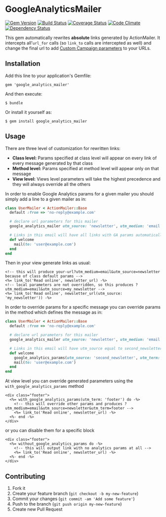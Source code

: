 # GoogleAnalyticsMailer 
[![Gem Version](https://badge.fury.io/rb/google_analytics_mailer.png)](http://badge.fury.io/rb/google_analytics_mailer) [![Build Status](https://secure.travis-ci.org/fabn/google_analytics_mailer.png)](http://travis-ci.org/fabn/google_analytics_mailer) [![Coverage Status](https://coveralls.io/repos/fabn/google_analytics_mailer/badge.png)](https://coveralls.io/r/fabn/google_analytics_mailer) [![Code Climate](https://codeclimate.com/github/fabn/google_analytics_mailer.png)](https://codeclimate.com/github/fabn/google_analytics_mailer) [![Dependency Status](https://gemnasium.com/fabn/google_analytics_mailer.png)](https://gemnasium.com/fabn/google_analytics_mailer)

This gem automatically rewrites **absolute** links generated by ActionMailer. It intercepts all'`url_for` calls (so `link_to` calls are intercepted as well)
and change the final url to add [Custom Campaign parameters](http://support.google.com/analytics/bin/answer.py?hl=en&answer=1033867) to your URLs.

## Installation

Add this line to your application's Gemfile:

    gem 'google_analytics_mailer'

And then execute:

    $ bundle

Or install it yourself as:

    $ gem install google_analytics_mailer

## Usage

There are three level of customization for rewritten links:

 * **Class level:** Params specified at class level will appear on every link of every message generated by that class
 * **Method level:** Params specified at method level will appear only on that message
 * **View level:** Views level parameters will take the highest precedence and they will always override all the others

In order to enable Google Analytics params for a given mailer you should simply add a line to a given mailer as in:

```ruby
class UserMailer < ActionMailer::Base
  default :from => 'no-reply@example.com'

  # declare url parameters for this mailer
  google_analytics_mailer utm_source: 'newsletter', utm_medium: 'email' # etc

  # Links in this email will have all links with GA params automatically inserted
  def welcome
    mail(to: 'user@example.com')
  end
end
```

Then in your view generate links as usual:

```erb
<!-- this will produce your-url?utm_medium=email&utm_source=newsletter because of class default params -->
<%= link_to('Read online', newsletter_url) -%>
<!-- local parameters are not overridden, so this produces ?utm_medium=email&utm_source=my_newsletter -->
<%= link_to('Read online', newsletter_url(utm_source: 'my_newsletter')) -%>
```

In order to override params for a specific message you can override params in the method which defines
the message as in:

```ruby
class UserMailer < ActionMailer::Base
  default :from => 'no-reply@example.com'

  # declare url parameters for this mailer
  google_analytics_mailer utm_source: 'newsletter', utm_medium: 'email' # etc

  # Links in this email will have utm_source equal to second_newsletter
  def welcome
    google_analytics_params(utm_source: 'second_newsletter', utm_term: 'welcome2')
    mail(to: 'user@example.com')
  end
end
```

At view level you can override generated parameters using the `with_google_analytics_params` method

```erb
<div class="footer">
  <%= with_google_analytics_params(utm_term: 'footer') do -%>
    <!-- this will override other params and produces ?utm_medium=email&utm_source=newsletter&utm_term=footer -->
    <%= link_to('Read online', newsletter_url) -%>
  <%- end -%>
</div>
```

or you can disable them for a specific block

```erb
<div class="footer">
  <%= without_google_analytics_params do -%>
    <!-- this will output link with no analytics params at all -->
    <%= link_to('Read online', newsletter_url) -%>
  <%- end -%>
</div>
```
 
## Contributing

1. Fork it
2. Create your feature branch (`git checkout -b my-new-feature`)
3. Commit your changes (`git commit -am 'Add some feature'`)
4. Push to the branch (`git push origin my-new-feature`)
5. Create new Pull Request
